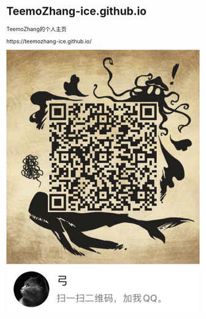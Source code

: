 # TeemoZhang-ice.github.io
TeemoZhang的个人主页
<p> https://teemozhang-ice.github.io/ </p>

![image](https://github.com/TeemoZhang-ice/TeemoZhang-ice.github.io/blob/master/QQ132.jpg)
